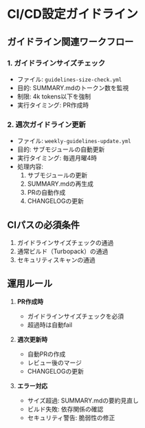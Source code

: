 # CI/CD設定ガイドライン

## ガイドライン関連ワークフロー

### 1. ガイドラインサイズチェック
- ファイル: `guidelines-size-check.yml`
- 目的: SUMMARY.mdのトークン数を監視
- 制限: 4k tokens以下を強制
- 実行タイミング: PR作成時

### 2. 週次ガイドライン更新
- ファイル: `weekly-guidelines-update.yml`
- 目的: サブモジュールの自動更新
- 実行タイミング: 毎週月曜4時
- 処理内容:
  1. サブモジュールの更新
  2. SUMMARY.mdの再生成
  3. PRの自動作成
  4. CHANGELOGの更新

## CIパスの必須条件
1. ガイドラインサイズチェックの通過
2. 通常ビルド（Turbopack）の通過
3. セキュリティスキャンの通過

## 運用ルール
1. **PR作成時**
   - ガイドラインサイズチェックを必須
   - 超過時は自動fail

2. **週次更新時**
   - 自動PRの作成
   - レビュー後のマージ
   - CHANGELOGの更新

3. **エラー対応**
   - サイズ超過: SUMMARY.mdの要約見直し
   - ビルド失敗: 依存関係の確認
   - セキュリティ警告: 脆弱性の修正 